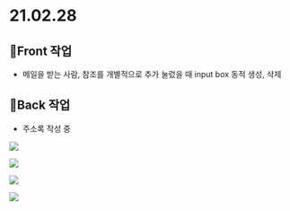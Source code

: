 # 21.02.28

## 🎈Front 작업 
- 메일을 받는 사람, 참조를 개별적으로 추가 눌렀을 때 input box 동적 생성, 삭제


## 🎈Back 작업 
- 주소록 작성 중

![](https://images.velog.io/images/withcolinsong/post/127b3a4a-50a0-46e1-9324-e451d6a50fde/image.png)

![](https://images.velog.io/images/withcolinsong/post/ff522c24-1f56-46b8-bc14-b69fd786e9ab/image.png)

![](https://images.velog.io/images/withcolinsong/post/0b3f1285-7a24-4cbd-98ba-c9e892e3273f/ezgif.com-gif-maker%20(2).gif)

![](https://images.velog.io/images/withcolinsong/post/2e4ce0c5-78bf-42ea-be04-3680829d6d09/ezgif.com-gif-maker%20(3).gif)